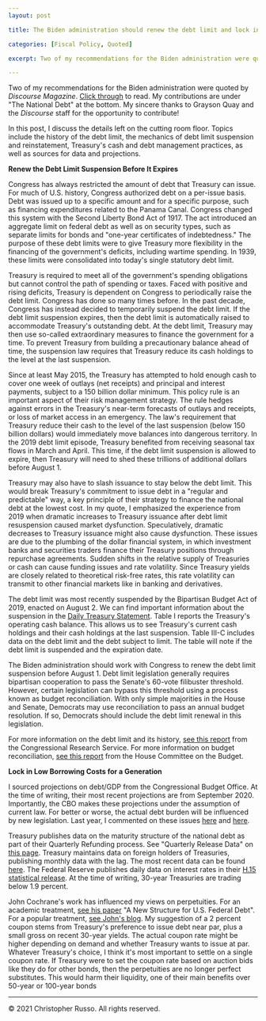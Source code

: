 ```yaml
---
layout: post

title: The Biden administration should renew the debt limit and lock in government's borrowing costs. 

categories: [Fiscal Policy, Quoted]

excerpt: Two of my recommendations for the Biden administration were quoted by *Discourse Magazine*. In this post, I discuss some details left on the cutting room floor. Topics include the history of the debt limit, the mechanics of debt limit suspension and reinstatement, Treasury's cash and debt management practices, as well as sources for data and projections.

---
```


Two of my recommendations for the Biden administration were quoted by *Discourse Magazine*. [Click through](https://www.discoursemagazine.com/politics/2021/01/21/good-ideas-that-might-find-favor-in-a-new-era/) to read. My contributions are under "The National Debt" at the bottom. My sincere thanks to Grayson Quay and the *Discourse* staff for the opportunity to contribute!

In this post, I discuss the details left on the cutting room floor. Topics include the history of the debt limit, the mechanics of debt limit suspension and reinstatement, Treasury's cash and debt management practices, as well as sources for data and projections.

**Renew the Debt Limit Suspension Before It Expires**

Congress has always restricted the amount of debt that Treasury can issue. For much of U.S. history, Congress authorized debt on a per-issue basis. Debt was issued up to a specific amount and for a specific purpose, such as financing expenditures related to the Panama Canal. Congress changed this system with the Second Liberty Bond Act of 1917. The act introduced an aggregate limit on federal debt as well as on security types, such as separate limits for bonds and "one-year certificates of indebtedness." The purpose of these debt limits were to give Treasury more flexibility in the financing of the government's deficits, including wartime spending. In 1939, these limits were consolidated into today's single statutory debt limit.

Treasury is required to meet all of the government's spending obligations but cannot control the path of spending or taxes. Faced with positive and rising deficits, Treasury is dependent on Congress to periodically raise the debt limit. Congress has done so many times before. In the past decade, Congress has instead decided to temporarily suspend the debt limit. If the debt limit suspension expires, then the debt limit is automatically raised to accommodate Treasury's outstanding debt. At the debt limit, Treasury may then use so-called extraordinary measures to finance the government for a time. To prevent Treasury from building a precautionary balance ahead of time, the suspension law requires that Treasury reduce its cash holdings to the level at the last suspension.

Since at least May 2015, the Treasury has attempted to hold enough cash to cover one week of outlays (net receipts) and principal and interest payments, subject to a 150 billion dollar minimum. This policy rule is an important aspect of their risk management strategy. The rule hedges against errors in the Treasury's near-term forecasts of outlays and receipts, or loss of market access in an emergency. The law's requirement that Treasury reduce their cash to the level of the last suspension (below 150 billion dollars) would immediately move balances into dangerous territory. In the 2019 debt limit episode, Treasury benefited from receiving seasonal tax flows in March and April. This time, if the debt limit suspension is allowed to expire, then Treasury will need to shed these trillions of additional dollars before August 1.

Treasury may also have to slash issuance to stay below the debt limit. This would break Treasury's commitment to issue debt in a "regular and predictable" way, a key principle of their strategy to finance the national debt at the lowest cost. In my quote, I emphasized the experience from 2019 when dramatic increases to Treasury issuance after debt limit resuspension caused market dysfunction. Speculatively, dramatic decreases to Treasury issuance might also cause dysfunction. These issues are due to the plumbing of the dollar financial system, in which investment banks and securities traders finance their Treasury positions through repurchase agreements. Sudden shifts in the relative supply of Treasuries or cash can cause funding issues and rate volatility. Since Treasury yields are closely related to theoretical risk-free rates, this rate volatility can transmit to other financial markets like in banking and derivatives.

The debt limit was most recently suspended by the Bipartisan Budget Act of 2019, enacted on August 2. We can find important information about the suspension in the [Daily Treasury Statement](https://fsapps.fiscal.treasury.gov/dts/issues). Table I reports the Treasury's operating cash balance. This allows us to see Treasury's current cash holdings and their cash holdings at the last suspension. Table III-C includes data on the debt limit and the debt subject to limit. The table will note if the debt limit is suspended and the expiration date. 

The Biden administration should work with Congress to renew the debt limit suspension before August 1. Debt limit legislation generally requires bipartisan cooperation to pass the Senate's 60-vote filibuster threshold. However, certain legislation can bypass this threshold using a process known as budget reconciliation. With only simple majorities in the House and Senate, Democrats may use reconciliation to pass an annual budget resolution. If so, Democrats should include the debt limit renewal in this legislation.

For more information on the debt limit and its history, [see this report](https://fas.org/sgp/crs/misc/RL31967.pdf) from the Congressional Research Service. For more information on budget reconciliation, [see this report](https://budget.house.gov/publications/fact-sheet/budget-reconciliation-basics) from the House Committee on the Budget.

**Lock in Low Borrowing Costs for a Generation**

I sourced projections on debt/GDP from the Congressional Budget Office. At the time of writing, their most recent projections are from September 2020. Importantly, the CBO makes these projections under the assumption of current law. For better or worse, the actual debt burden will be influenced by new legislation. Last year, I commented on these issues [here](https://christopher-russo.github.io/debt-crisis/) and [here](https://christopher-russo.github.io/uncertain-and-state-contingent/).

Treasury publishes data on the maturity structure of the national debt as part of their Quarterly Refunding process. See "Quarterly Release Data" on [this page](https://home.treasury.gov/policy-issues/financing-the-government/quarterly-refunding/most-recent-quarterly-refunding-documents). Treasury maintains data on foreign holders of Treasuries, publishing monthly data with the lag. The most recent data can be found [here](https://ticdata.treasury.gov/Publish/mfh.txt). The Federal Reserve publishes daily data on interest rates in their [H.15 statistical release](https://www.federalreserve.gov/releases/h15/). At the time of writing, 30-year Treasuries are trading below 1.9 percent.

John Cochrane's work has influenced my views on perpetuities. For an academic treatment, [see his paper](https://www.johnhcochrane.com/research-all/a-new-structure-for-us-federal-debtnbsp) "A New Structure for U.S. Federal Debt". For a popular treatment, [see John's blog](https://johnhcochrane.blogspot.com/2019/08/why-stop-at-100-case-for-perpetuities.html). My suggestion of a 2 percent coupon stems from Treasury's preference to issue debt near par, plus a small gross on recent 30-year yields. The actual coupon rate might be higher depending on demand and whether Treasury wants to issue at par. Whatever Treasury's choice, I think it's most important to settle on a single coupon rate. If Treasury were to set the coupon rate based on auction bids like they do for other bonds, then the perpetuities are no longer perfect substitutes. This would harm their liquidity, one of their main benefits over 50-year or 100-year bonds

___

&copy; 2021 Christopher Russo. All rights reserved.